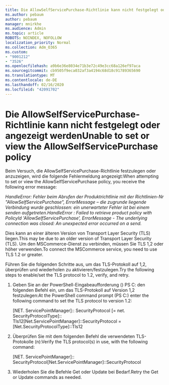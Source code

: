 ```yaml
---
title: Die AllowSelfServicePurchase-Richtlinie kann nicht festgelegt oder angezeigt werden
ms.author: pebaum
author: pebaum
manager: mnirkhe
ms.audience: Admin
ms.topic: article
ROBOTS: NOINDEX, NOFOLLOW
localization_priority: Normal
ms.collection: Adm_O365
ms.custom:
- "9001212"
- "3526"
ms.openlocfilehash: a9b6e36e8034e71b3e72c49e3cc68a126ef97aca
ms.sourcegitcommit: cb9505f9eca032af3a4194c68d18c91789365690
ms.translationtype: MT
ms.contentlocale: de-DE
ms.lasthandoff: 02/16/2020
ms.locfileid: "42091702"
---
```

# <a name="unable-to-set-or-view-the-allowselfservicepurchase-policy"></a><span data-ttu-id="ad29c-102">Die AllowSelfServicePurchase-Richtlinie kann nicht festgelegt oder angezeigt werden</span><span class="sxs-lookup"><span data-stu-id="ad29c-102">Unable to set or view the AllowSelfServicePurchase policy</span></span>

<span data-ttu-id="ad29c-103">Beim Versuch, die AllowSelfServicePurchase-Richtlinie festzulegen oder anzuzeigen, wird die folgende Fehlermeldung angezeigt:</span><span class="sxs-lookup"><span data-stu-id="ad29c-103">When attempting to set or view the AllowSelfServicePurchase policy, you receive the following error message:</span></span>

<span data-ttu-id="ad29c-104">*HandleError: Fehler beim Abrufen der Produktrichtlinie mit der Richtlinien-Nr "AllowSelfServicePurchase", ErrorMessage – die zugrunde liegende Verbindung wurde geschlossen: ein unerwarteter Fehler ist bei einem senden aufgetreten.*</span><span class="sxs-lookup"><span data-stu-id="ad29c-104">*HandleError : Failed to retrieve product policy with PolicyId 'AllowSelfServicePurchase', ErrorMessage - The underlying connection was closed: An unexpected error occurred on a send.*</span></span>

<span data-ttu-id="ad29c-105">Dies kann an einer älteren Version von Transport Layer Security (TLS) liegen.</span><span class="sxs-lookup"><span data-stu-id="ad29c-105">This may be due to an older version of Transport Layer Security (TLS).</span></span> <span data-ttu-id="ad29c-106">Um den MSCommerce-Dienst zu verbinden, müssen Sie TLS 1,2 oder höher verwenden.</span><span class="sxs-lookup"><span data-stu-id="ad29c-106">To connect the MSCommerce service, you need to use TLS 1.2 or greater.</span></span>  

<span data-ttu-id="ad29c-107">Führen Sie die folgenden Schritte aus, um das TLS-Protokoll auf 1,2, überprüfen und wiederholen zu aktivieren/festzulegen.</span><span class="sxs-lookup"><span data-stu-id="ad29c-107">Try the following steps to enable/set the TLS protocol to 1.2, verify, and retry.</span></span>
 1. <span data-ttu-id="ad29c-108">Geben Sie an der PowerShell-Eingabeaufforderung (\) PS C: den folgenden Befehl ein, um das TLS-Protokoll auf Version 1,2 festzulegen:</span><span class="sxs-lookup"><span data-stu-id="ad29c-108">At the PowerShell command prompt (PS C:\) enter the following command to set the TLS protocol to version 1.2:</span></span>

    <span data-ttu-id="ad29c-109">\[NET. ServicePointManager]:: SecurityProtocol \[= net. SecurityProtocolType]:: Tls12</span><span class="sxs-lookup"><span data-stu-id="ad29c-109">\[Net.ServicePointManager]::SecurityProtocol = \[Net.SecurityProtocolType]::Tls12</span></span>

2. <span data-ttu-id="ad29c-110">Überprüfen Sie mit dem folgenden Befehl die verwendeten TLS-Protokolle (n):</span><span class="sxs-lookup"><span data-stu-id="ad29c-110">Verify the TLS protocol(s) in use, with the following command:</span></span>

    <span data-ttu-id="ad29c-111">\[NET. ServicePointManager]:: SecurityProtocol</span><span class="sxs-lookup"><span data-stu-id="ad29c-111">\[Net.ServicePointManager]::SecurityProtocol</span></span> 

3. <span data-ttu-id="ad29c-112">Wiederholen Sie die Befehle Get oder Update bei Bedarf.</span><span class="sxs-lookup"><span data-stu-id="ad29c-112">Retry the Get or Update commands as needed.</span></span>

